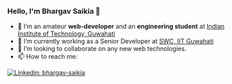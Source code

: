 ### Hello, I'm Bhargav Saikia 👋

- 🔭 I’m an amateur **web-developer** and an **engineering student** at [Indian Institute of Technology, Guwahati](https://www.iitg.ac.in/) 
- 🌱 I’m currently working as a Senior Developer at [SWC, IIT Guwahati](https://github.com/swciitg)
- 👯 I’m looking to collaborate on any new web technologies.
- 📫 How to reach me:

[![Linkedin: bhargav-saikia](https://img.shields.io/badge/-bhargav-blue?style=flat-square&logo=Linkedin&logoColor=white&link=https://www.linkedin.com/in/bhargav-saikia1999/)](https://www.linkedin.com/in/bhargav-saikia1999/)


